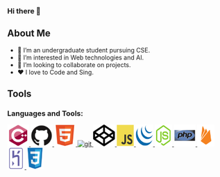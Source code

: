 ### Hi there 👋

<!--
**Riya-code/Riya-code** is a ✨ _special_ ✨ repository because its `README.md` (this file) appears on your GitHub profile.

Here are some ideas to get you started:-->
## About Me
- 🔭 I’m an undergraduate student pursuing CSE.
- 🌱 I’m interested in Web technologies and AI.
- 👯 I’m looking to collaborate on projects.
- :hearts: I love to Code and Sing.

## Tools
<h3 align="left">Languages and Tools:</h3>
<p align="left"> <a href="https://www.cprogramming.com/" target="_blank"> <img src="https://github.com/devicons/devicon/blob/master/icons/cplusplus/cplusplus-original.svg" alt="c" width="50" height="50"/> </a>  
  <a href="https://www.github.com/" target="_blank"> <img src="https://github.com/devicons/devicon/blob/master/icons/github/github-original.svg" alt="figma" width="50" height="50"/> </a> 
  <a href="https://html.com" target="_blank"> <img src="https://github.com/devicons/devicon/blob/master/icons/html5/html5-original.svg" alt="flutter" width="50" height="50"/> </a> 
  <a href="https://git-scm.com/" target="_blank"> <img src="https://www.vectorlogo.zone/logos/git-scm/git-scm-icon.svg" alt="git" width="40" height="50"/> </a> 
  <a href="https://codepen.io/riya_code/" target="_blank"> <img src="https://github.com/devicons/devicon/blob/master/icons/codepen/codepen-plain.svg" alt="html5" width="50" height="50"/> </a> 
  <a href="https://www.javascript.com/" target="_blank"> <img src="https://github.com/devicons/devicon/blob/master/icons/javascript/javascript-original.svg" alt="linux" width="40" height="50"/> </a> 
  <a href="https://www.jquery.com/en" target="_blank"> <img src="https://github.com/devicons/devicon/blob/master/icons/jquery/jquery-original.svg" alt="photoshop" width="40" height="50"/> </a> 
  <a href="https://www.nodejs.org" target="_blank"> <img src="https://github.com/devicons/devicon/blob/master/icons/nodejs/nodejs-original.svg" alt="python" width="40" height="50"/> </a> 
  <a href="https://www.php.net" target="_blank"> <img src="https://github.com/devicons/devicon/blob/master/icons/php/php-original.svg" alt="python" width="50" height="50"/> </a>
  <a href="https://www.firebase.google.com" target="_blank"> <img src="https://github.com/devicons/devicon/blob/master/icons/firebase/firebase-plain.svg" alt="python" width="40" height="50"/> </a>
  <a href="https://www.heroku.com" target="_blank"> <img src="https://github.com/devicons/devicon/blob/master/icons/heroku/heroku-original.svg" alt="python" width="40" height="50"/> </a>
  <a href="https://www.w3.org/Style/CSS" target="_blank"> <img src="https://github.com/devicons/devicon/blob/master/icons/css3/css3-original.svg" alt="python" width="40" height="50"/> </a>
  
</p>

